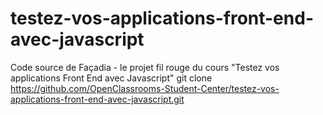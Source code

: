 # testez-vos-applications-front-end-avec-javascript
Code source de Façadia - le projet fil rouge du cours "Testez vos applications Front End avec Javascript" 
git clone https://github.com/OpenClassrooms-Student-Center/testez-vos-applications-front-end-avec-javascript.git
